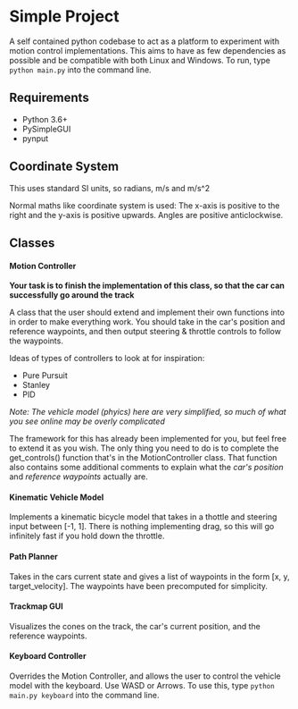 # Simple Project
A self contained python codebase to act as a platform to experiment with motion control implementations. This aims to have as few dependencies as possible and be compatible with both Linux and Windows. To run, type `python main.py` into the command line.

## Requirements

 - Python 3.6+
 - PySimpleGUI
 - pynput

## Coordinate System
This uses standard SI units, so radians, m/s and m/s^2

Normal maths like coordinate system is used:
The x-axis is positive to the right and the y-axis is positive upwards.
Angles are positive anticlockwise.

## Classes

#### Motion Controller
**Your task is to finish the implementation of this class, so that the car can successfully go around the track**

A class that the user should extend and implement their own functions into in order to make everything work.
You should take in the car's position and reference waypoints, and then output steering & throttle controls to follow the waypoints.

Ideas of types of controllers to look at for inspiration:

 - Pure Pursuit
 - Stanley
 - PID

*Note: The vehicle model (phyics) here are very simplified, so much of what you see online may be overly complicated*

The framework for this has already been implemented for you, but feel free to extend it as you wish. The only thing you need to do is to complete the get_controls() function that's in the MotionController class. That function also contains some additional comments to explain what the *car's position* and *reference waypoints* actually are.


#### Kinematic Vehicle Model
Implements a kinematic bicycle model that takes in a thottle and steering input between [-1, 1].
There is nothing implementing drag, so this will go infinitely fast if you hold down the throttle.

#### Path Planner
Takes in the cars current state and gives a list of waypoints in the form [x, y, target_velocity]. The waypoints have been precomputed for simplicity.

#### Trackmap GUI
Visualizes the cones on the track, the car's current position, and the reference waypoints.


#### Keyboard Controller
Overrides the Motion Controller, and allows the user to control the vehicle model with the keyboard. Use WASD or Arrows.
To use this, type `python main.py keyboard` into the command line.
